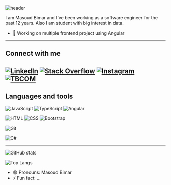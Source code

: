 <!-- markdownlint-disable-next-line MD041 -->
![header](https://capsule-render.vercel.app/api?type=waving&color=auto&text=Masoud%20Bimar!&fontSize=40&fontColor=ffffff)


I am Masoud Bimar and I’ve been working as a software engineer for the past 12 years. Also I am student with big interest in data.
<!-- Hi my name is  Masoud Bimar, I am a passionate Fullstack Web Developer from Iran, mostly focused in Angular. -->

- 🔭 Working on multiple frontend project using Angular

---

## Connect with me

[![LinkedIn][linkedin_img]][linkedin] [![Stack Overflow][stack_overflow_img]][stack_overflow] [![Instagram][instagram_img]][instagram] [![TBCOM][tbcom_img]][tbcom]
---

## Languages and tools


![JavaScript][javascript_img] ![TypeScript][typescript_img] 
![Angular][angular_img] 

![HTML][html_img] ![CSS][css_img] ![Bootstrap][bootstrap_img]

![Git][git_img]

![C#][csharp_img]

---


<!-- [![Github Stats By Anurag](https://github-readme-stats.vercel.app/api?username=masoudbimar&show_icons=true&title_color=fff&icon_color=79ff97&text_color=9f9f9f&bg_color=151515)](https://github.com/masoudbimar) -->


![GitHub stats][github_stats]

![Top Langs][top_langs_img]

<!-- [*Stats by anuraghazra/github-readme-stats*](https://github.com/anuraghazra/github-readme-stats) -->


- 😄 Pronouns: Masoud Bimar
- ⚡ Fun fact: ...


<!-- references -->
[linkedin]: https://www.linkedin.com/in/masoud-bimar "LinkedIn"
[stack_overflow]: https://stackoverflow.com/users/2126355/masoud-bimmer "Stack Overflow"
[instagram]: https://www.instagram.com/kamassb/ "Instagram"
[tbcom]: http://www.tbcom.ir/Blog/Articles "TBCOM.IR"


<!-- img references -->
[linkedin_img]: https://img.shields.io/badge/-LinkedIn-0B66C2?style=for-the-badge&logo=linkedin "LinkedIn"
[stack_overflow_img]: https://img.shields.io/badge/-Stack%20Overflow-F2720C?style=for-the-badge&logo=stackoverflow&logoColor=ffffff "Stack Overflow"
[instagram_img]: https://img.shields.io/badge/-Instagram-E1306C?style=for-the-badge&logo=instagram&logoColor=ffffff "Instagram"
[tbcom_img]: https://img.shields.io/badge/-TBCOM-E1306C?style=for-the-badge&logo=TBCOM&logoColor=ffffff "TBCOM"

[javascript_img]: https://img.shields.io/badge/-javascript-ffffff?style=for-the-badge&logo=javascript "JavaScript"

[typescript_img]: https://img.shields.io/badge/-typescript-ffffff?style=for-the-badge&logo=typescript "TypeScript"
[csharp_img]: https://img.shields.io/badge/-csharp-red?style=for-the-badge&logo=csharp "C-Sharp"
[angular_img]: https://img.shields.io/badge/-Angular-red?style=for-the-badge&logo=Angular "Angular"
[html_img]: https://img.shields.io/badge/-html-ffffff?style=for-the-badge&logo=html5 "HTML"
[css_img]: https://img.shields.io/badge/-css-ffffff?style=for-the-badge&logo=css3&logoColor=264DE4 "CSS"
[bootstrap_img]: https://img.shields.io/badge/-bootstrap-ffffff?style=for-the-badge&logo=bootstrap "Bootstrap"
[git_img]: https://img.shields.io/badge/-git-ffffff?style=for-the-badge&logo=git "Git"
[github_stats]: https://github-readme-stats.vercel.app/api?username=masoudbimar&show_icons=true&include_all_commits=true&count_private=true&theme=radical "Masoud   GitHub Stats"
[top_langs_img]: https://github-readme-stats.vercel.app/api/top-langs/?username=masoudbimar&layout=compact&langs_count=8&hide_border=true&theme=radical "masoudbimmer Top Lang"

<!--
Here are some ideas to get you started:
- 🔭 I’m currently working on ...
- 🌱 I’m currently learning ...
- 👯 I’m looking to collaborate on ...
- 🤔 I’m looking for help with ...
- 💬 Ask me about ...
- 📫 How to reach me: ...
-->
